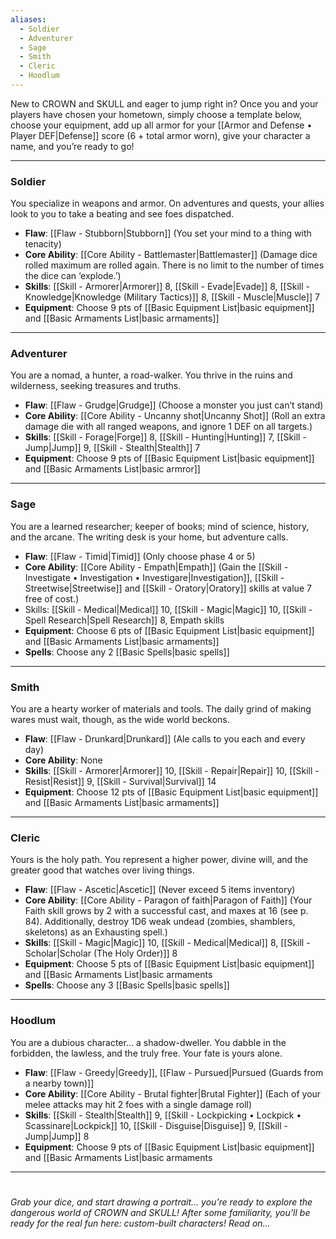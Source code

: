 ```yaml
---
aliases:
  - Soldier
  - Adventurer
  - Sage
  - Smith
  - Cleric
  - Hoodlum
---
```

New to CROWN and SKULL and eager to jump right in? Once you and your players have chosen your hometown, simply choose a template below, choose your equipment, add up all armor for your [[Armor and Defense • Player DEF|Defense]] score (6 + total armor worn), give your character a name, and you’re ready to go!

----
### Soldier
You specialize in weapons and armor. On adventures and quests, your allies look to you to take a beating and see foes dispatched.
- **Flaw**: [[Flaw - Stubborn|Stubborn]] (You set your mind to a thing with tenacity)
- **Core Ability**: [[Core Ability - Battlemaster|Battlemaster]] (Damage dice rolled maximum are rolled again. There is no limit to the number of times the dice can ‘explode.’)
- **Skills**: [[Skill - Armorer|Armorer]] 8, [[Skill - Evade|Evade]] 8, [[Skill - Knowledge|Knowledge (Military Tactics)]] 8, [[Skill - Muscle|Muscle]] 7
- **Equipment**: Choose 9 pts of [[Basic Equipment List|basic equipment]] and [[Basic Armaments List|basic armaments]]

----
### Adventurer
You are a nomad, a hunter, a road-walker. You thrive in the ruins and wilderness, seeking treasures and truths.
- **Flaw**: [[Flaw - Grudge|Grudge]] (Choose a monster you just can’t stand)
- **Core Ability**: [[Core Ability - Uncanny shot|Uncanny Shot]] (Roll an extra damage die with all ranged weapons, and ignore 1 DEF on all targets.)
- **Skills**: [[Skill - Forage|Forge]] 8, [[Skill - Hunting|Hunting]] 7, [[Skill - Jump|Jump]] 9, [[Skill - Stealth|Stealth]] 7
- **Equipment**: Choose 9 pts of [[Basic Equipment List|basic equipment]] and [[Basic Armaments List|basic armror]]

---
### Sage
You are a learned researcher; keeper of books; mind of science, history, and the arcane. The writing desk is your home, but adventure calls.
- **Flaw**: [[Flaw - Timid|Timid]] (Only choose phase 4 or 5)
- **Core Ability**: [[Core Ability - Empath|Empath]] (Gain the [[Skill - Investigate • Investigation • Investigare|Investigation]], [[Skill - Streetwise|Streetwise]] and [[Skill - Oratory|Oratory]] skills at value 7 free of cost.) 
- Skills: [[Skill - Medical|Medical]] 10, [[Skill - Magic|Magic]] 10, [[Skill - Spell Research|Spell Research]] 8, Empath skills
- **Equipment**: Choose 6 pts of [[Basic Equipment List|basic equipment]] and [[Basic Armaments List|basic armaments]]
- **Spells**: Choose any 2 [[Basic Spells|basic spells]]

----
### Smith
You are a hearty worker of materials and tools. The daily grind of making wares must wait, though, as the wide world beckons.

- **Flaw**: [[Flaw - Drunkard|Drunkard]] (Ale calls to you each and every day)
- **Core Ability**: None
- **Skills**: [[Skill - Armorer|Armorer]] 10, [[Skill - Repair|Repair]] 10, [[Skill - Resist|Resist]] 9, [[Skill - Survival|Survival]] 14
- **Equipment**: Choose 12 pts of [[Basic Equipment List|basic equipment]] and [[Basic Armaments List|basic armaments]]

----
### Cleric
Yours is the holy path. You represent a higher power, divine will, and the greater good that watches over living things.

- **Flaw**: [[Flaw - Ascetic|Ascetic]] (Never exceed 5 items inventory)
- **Core Ability**: [[Core Ability - Paragon of faith|Paragon of Faith]] (Your Faith skill grows by 2 with a successful cast, and maxes at 16 (see p. 84). Additionally, destroy 1D6 weak undead (zombies, shamblers, skeletons) as an Exhausting spell.)
- **Skills**: [[Skill - Magic|Magic]] 10, [[Skill - Medical|Medical]] 8, [[Skill - Scholar|Scholar (The Holy Order)]] 8
- **Equipment**: Choose 5 pts of [[Basic Equipment List|basic equipment]] and [[Basic Armaments List|basic armaments
- **Spells**: Choose any 3 [[Basic Spells|basic spells]]

----
### Hoodlum
You are a dubious character... a shadow-dweller. You dabble in the forbidden, the lawless, and the truly free. Your fate is yours alone.

- **Flaw**: [[Flaw - Greedy|Greedy]], [[Flaw - Pursued|Pursued (Guards from a nearby town)]]
- **Core Ability**: [[Core Ability - Brutal fighter|Brutal Fighter]] (Each of your melee attacks may hit 2 foes with a single damage roll)
- **Skills**: [[Skill - Stealth|Stealth]] 9, [[Skill - Lockpicking • Lockpick • Scassinare|Lockpick]] 10, [[Skill - Disguise|Disguise]] 9, [[Skill - Jump|Jump]] 8
- **Equipment**: Choose 9 pts of [[Basic Equipment List|basic equipment]] and [[Basic Armaments List|basic armaments

----
# 
*Grab your dice, and start drawing a portrait... you’re ready to explore the dangerous world of CROWN and SKULL! After some familiarity, you’ll be ready for the real fun here: custom-built characters! Read on...*